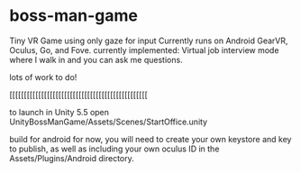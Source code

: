# boss-man-game

Tiny VR Game using only gaze for input
Currently runs on Android GearVR, Oculus, Go, and Fove.
currently implemented:
Virtual job interview mode where I walk in and you can ask me questions.

lots of work to do!

[[[[[[[[[[[[[[[[[[[[[[[[[[[[[[[[[[[[[[[[[[[[[[[[

to launch in Unity 5.5 open UnityBossManGame/Assets/Scenes/StartOffice.unity

build for android for now, you will need to create your own keystore and key to publish, as well as including your own oculus ID in the Assets/Plugins/Android directory.
